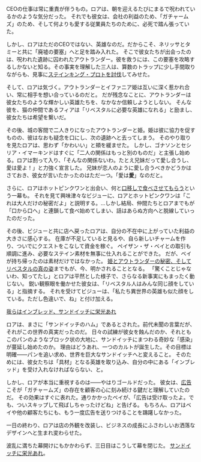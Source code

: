 <!-- title: ロア・パンドラ -->
<!-- status: インブレッド -->

CEOの仕事は常に重責が伴うもの。ロアは、朝を迎えるたびにまるで呪われているかのような気分だった。
それでも彼女は、会社の利益のため、「ガチャームズ」のため、そして何よりも愛する従業員たちのために、必死で踏ん張っていた。

しかし、ロアはただのCEOではない、英雄なのだ。だからこそ、ネリッサとタミーと共に「廃墟の要塞」へと足を踏み入れた。
そこで彼女たちが出会ったのは、呪われた遺跡に囚われたアウトランダー。彼を救うには、この要塞を攻略するしかないと知る。その事実を理解した三人は、算数のトラップに少し手間取りながらも、見事に[ステインキング・プロトを討伐](https://youtu.be/hpyRxse4zCw?t=2575)してみせた。

そして、ロアは気づく。アウトランダーとイファニア姫は互いに深く惹かれ合い、常に相手を想い合っているのだと。
だが残念なことに、アウトランダーは彼女たちのような輝かしい英雄たちを、なかなか信頼しようとしない。
そんな彼を、猫の仲間であるフィアは「リベスタルに必要な英雄になれる」と励まし、彼女たちは希望を繋いだ。

その後、城の客間で二人きりになったアウトランダーと姫。姫は彼に協力を促すものの、彼はなおも疑念を口にし、次の遺跡へと去ってしまう。
そのやり取りを見たロアは、思わず「かわいい」と頬を緩ませた。
しかし、ゴナソンとセシリア・イマーキンドはすぐに「二人の関係はもっと別のものだ」と主張し始める。ロアは割って入り、「そんなの関係ないわ。たとえ兄妹だって愛し合うし、愛は愛よ！」と力強く宣言した。
兄妹が恋人のように愛し合うべきかどうかはさておき、彼女が言いたかったのはただ一つ。「愛は**愛**」なのだと。

さらに、ロアはホットピンクワンと出会い、何と[口移しで食べさせてもらう](https://youtu.be/hpyRxse4zCw?t=3485)という一幕も。
それを見て興味津々なビジューに、ロアとホットピンクワンは「これは大人だけの秘密だよ」と説明する。…しかし結局、仲間たちとロアまでもが「口から口へ」と連鎖して食べ始めてしまい、話はあらぬ方向へと脱線していったのだった。

その後、ビジューと共に店へ戻ったロアは、自分の不在中に上がっていた利益の大きさに感心する。
在庫が不足していると見るや、自ら新しいチャームを作り、ついでにクエストをこなして資金を稼ぐ。
ペイザン・ザ・ベイとの取引も順調に進み、必要なステイン素材を無事に仕入れることができた。
だが、ベイが持ち帰ったのは素材だけではなかった。
[姫とアウトランダーの秘密、そしてリベスタルの真の姿](https://youtu.be/hpyRxse4zCw?t=5595)までもが、今、明かされることとなる。
「驚くことじゃないわ、知ってたし」とロアは平然とした様子で、さらなる新事実にもまったく動じない。
鋭い観察眼を働かせた彼女は、「リベスタル人はみんな同じ顔をしている」と指摘する。
それを受けてビジューは、「私たち異世界の英雄も似た顔をしている。ただし色違いで、ね」と付け加える。

[我らはインブレッド、サンドイッチに栄光あれ](#embed:https://youtu.be/hpyRxse4zCw?t=6208)

ロアは、まさに「サンドイッチのハム」であるとされた。前代未聞の言葉だが、それがこの世界の真実だったのだ。
日々の試練が彼女を蝕んだのか、それともこのパンのようなブロック状の大地に、サンドイッチにまつわる奇妙な「感染」が蔓延し始めたのか。
理由はどうあれ、一つのカルトが誕生した。その目標は明確――パンを追い求め、世界を巨大なサンドイッチへと変えること。
そのためには、彼女たちは「具材」となる英雄を取り込み、自分の中にある「インブレッド」を受け入れなければならない、と。

しかし、ロアが本当に重視するのは――やはりゴールドだった。
彼女は、[広告](https://youtu.be/hpyRxse4zCw?t=7655)こそが「ガチャームズ」の存在を顧客の心に刻み続ける鍵だと理解していたのだ。
その効果はすぐに表れた。通りかかったベイが、「広告は受け取ったよ。でも、ついスキップして飛ばしちゃったけどね」と告げる。
もちろん、ロアはベイや他の顧客たちにも、もう一度広告を送りつけることを躊躇しなかった。

一日の終わり、ロアは店の外観を改装し、ビジネスの成長にふさわしいお洒落なデザインへと生まれ変わらせた。

波乱に満ちた幕開けにもかかわらず、三日目はこうして幕を閉じた。
[サンドイッチに栄光あれ](https://youtu.be/hpyRxse4zCw?t=11221)。